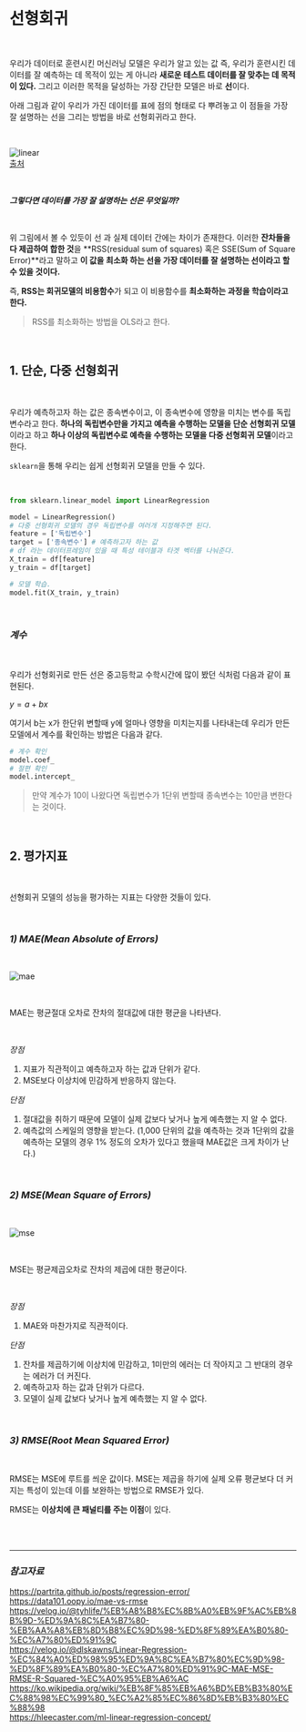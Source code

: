 # **선형회귀**

<br>

우리가 데이터로 훈련시킨 머신러닝 모델은 우리가 알고 있는 값 즉, 우리가 훈련시킨 데이터를 잘 예측하는 데 목적이 있는 게 아니라 **새로운 테스트 데이터를 잘 맞추는 데 목적이 있다.** 그리고 이러한 목적을 달성하는 가장 간단한 모델은 바로 **선**이다. 


 아래 그림과 같이 우리가 가진 데이터를 표에 점의 형태로 다 뿌려놓고 이 점들을 가장 잘 설명하는 선을 그리는 방법을 바로 선형회귀라고 한다.

 <br>

 ![linear](https://user-images.githubusercontent.com/89771322/153598922-0307cb86-6f96-4ac1-aec6-8569774b4277.png)<br>
 [출처](https://ko.wikipedia.org/wiki/%EC%84%A0%ED%98%95_%ED%9A%8C%EA%B7%80)

 <br>

 ***그렇다면 데이터를 가장 잘 설명하는 선은 무엇일까?***

 <br>

 위 그림에서 볼 수 있듯이 선 과 실제 데이터 간에는 차이가 존재한다. 이러한 **잔차들을 다 제곱하여 합한 것**을 **RSS(residual sum of squares) 혹은 SSE(Sum of Square Error)**라고 말하고 **이 값을 최소화 하는 선을 가장 데이터를 잘 설명하는 선이라고 할 수 있을 것이다.**

 즉, **RSS는 회귀모델의 비용함수**가 되고 이 비용함수를 **최소화하는 과정을 학습이라고 한다.**
 >RSS를 최소화하는 방법을 OLS라고 한다.

 <br>

 ## **1. 단순, 다중 선형회귀**

 <br>

우리가 예측하고자 하는 값은 종속변수이고, 이 종속변수에 영향을 미치는 변수를 독립변수라고 한다. **하나의 독립변수만을 가지고 예측을 수행하는 모델을 단순 선형회귀 모델**이라고 하고 **하나 이상의 독립변수로 예측을 수행하는 모델을 다중 선형회귀 모델**이라고 한다.

`sklearn`을 통해 우리는 쉽게 선형회귀 모델을 만들 수 있다.

<br>

```python
from sklearn.linear_model import LinearRegression

model = LinearRegression()
# 다중 선형회귀 모델의 경우 독립변수를 여러개 지정해주면 된다.
feature = ['독립변수'] 
target = ['종속변수'] # 예측하고자 하는 값
# df 라는 데이터프레임이 있을 때 특성 테이블과 타겟 벡터를 나눠준다.
X_train = df[feature]
y_train = df[target]

# 모델 학습.
model.fit(X_train, y_train)
```

<br>

### ***계수***

<br>

우리가 선형회귀로 만든 선은 중고등학교 수학시간에 많이 봤던 식처럼 다음과 같이 표현된다.

$y=a+bx$

여기서 b는 x가 한단위 변할때 y에 얼마나 영향을 미치는지를 나타내는데 우리가 만든 모델에서 계수를 확인하는 방법은 다음과 같다.

```python
# 계수 확인
model.coef_
# 절편 확인
model.intercept_
```
> 만약 계수가 10이 나왔다면 독립변수가 1단위 변할때 종속변수는 10만큼 변한다는 것이다.

<br>

## **2. 평가지표**

<br>

선형회귀 모델의 성능을 평가하는 지표는 다양한 것들이 있다.

<br>

### ***1) MAE(Mean Absolute of Errors)***

<br>

![mae](https://user-images.githubusercontent.com/89771322/153604049-e209cc04-5443-4e3b-9b95-40b458f58d38.jpeg)

<br>

MAE는 평균절대 오차로 잔차의 절대값에 대한 평균을 나타낸다.

<br>

*장점*
1. 지표가 직관적이고 예측하고자 하는 값과 단위가 같다.
2. MSE보다 이상치에 민감하게 반응하지 않는다.

*단점*
1. 절대값을 취하기 때문에 모델이 실제 값보다 낮거나 높게 예측했는 지 알 수 없다.
2. 예측값의 스케일의 영향을 받는다. (1,000 단위의 값을 예측하는 것과 1단위의 값을 예측하는 모델의 경우 1% 정도의 오차가 있다고 했을때 MAE값은 크게 차이가 난다.)

<br>

### ***2) MSE(Mean Square of Errors)***

<br>

![mse](https://user-images.githubusercontent.com/89771322/153605072-0f4b2d54-4aed-478c-ba3a-784917e5ea8a.png)

<br>

MSE는 평균제곱오차로 잔차의 제곱에 대한 평균이다.

<br>

*장점*
1. MAE와 마찬가지로 직관적이다.

*단점*
1. 잔차를 제곱하기에 이상치에 민감하고, 1미만의 에러는 더 작아지고 그 반대의 경우는 에러가 더 커진다.
2. 예측하고자 하는 값과 단위가 다르다.
3. 모델이 실제 값보다 낮거나 높게 예측했는 지 알 수 없다.

<br>

### ***3) RMSE(Root Mean Squared Error)***

<br>

RMSE는 MSE에 루트를 씌운 값이다. MSE는 제곱을 하기에 실제 오류 평균보다 더 커지는 특성이 있는데 이를 보완하는 방법으로 RMSE가 있다. 

RMSE는 **이상치에 큰 패널티를 주는 이점**이 있다.


<br>
<br>
<hr>

### *참고자료*

https://partrita.github.io/posts/regression-error/<br>
https://data101.oopy.io/mae-vs-rmse <br>
https://velog.io/@tyhlife/%EB%A8%B8%EC%8B%A0%EB%9F%AC%EB%8B%9D-%ED%9A%8C%EA%B7%80-%EB%AA%A8%EB%8D%B8%EC%9D%98-%ED%8F%89%EA%B0%80-%EC%A7%80%ED%91%9C <br>
https://velog.io/@dlskawns/Linear-Regression-%EC%84%A0%ED%98%95%ED%9A%8C%EA%B7%80%EC%9D%98-%ED%8F%89%EA%B0%80-%EC%A7%80%ED%91%9C-MAE-MSE-RMSE-R-Squared-%EC%A0%95%EB%A6%AC <br>
https://ko.wikipedia.org/wiki/%EB%8F%85%EB%A6%BD%EB%B3%80%EC%88%98%EC%99%80_%EC%A2%85%EC%86%8D%EB%B3%80%EC%88%98 <br>
https://hleecaster.com/ml-linear-regression-concept/